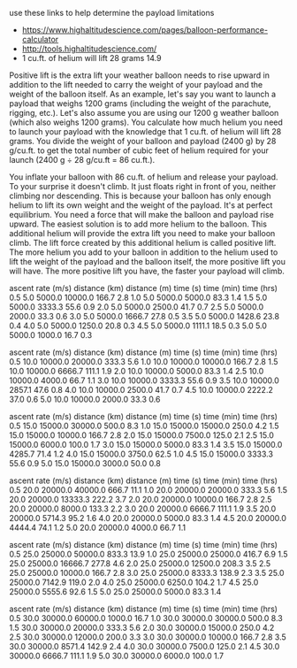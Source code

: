 use these links to help determine the payload limitations
- https://www.highaltitudescience.com/pages/balloon-performance-calculator
- http://tools.highaltitudescience.com/
- 1 cu.ft. of helium will lift 28 grams
14.9

Positive lift is the extra lift your weather balloon needs to rise upward in addition to the lift needed to carry the weight of your payload and the weight of the balloon itself. As an example, let's say you want to launch a payload that weighs 1200 grams (including the weight of the parachute, rigging, etc.). Let's also assume you are using our 1200 g weather balloon (which also weighs 1200 grams). You calculate how much helium you need to launch your payload with the knowledge that 1 cu.ft. of helium will lift 28 grams. You divide the weight of your balloon and payload (2400 g) by 28 g/cu.ft. to get the total number of cubic feet of helium required for your launch (2400 g ÷ 28 g/cu.ft = 86 cu.ft.).

You inflate your balloon with 86 cu.ft. of helium and release your payload. To your surprise it doesn't climb. It just floats right in front of you, neither climbing nor descending. This is because your balloon has only enough helium to lift its own weight and the weight of the payload. It's at perfect equilibrium. You need a force that will make the balloon and payload rise upward. The easiest solution is to add more helium to the balloon. This additional helium will provide the extra lift you need to make your balloon climb. The lift force created by this additional helium is called positive lift. The more helium you add to your balloon in addition to the helium used to lift the weight of the payload and the balloon itself, the more positive lift you will have. The more positive lift you have, the faster your payload will climb.


ascent rate (m/s)	distance (km)	distance (m)	time (s)	time (min)	time (hrs)
0.5	5.0 5000.0	10000.0	166.7	2.8
1.0	5.0	5000.0	5000.0	83.3	1.4
1.5	5.0	5000.0	3333.3	55.6	0.9
2.0	5.0	5000.0	2500.0	41.7	0.7
2.5	5.0	5000.0	2000.0	33.3	0.6
3.0	5.0	5000.0	1666.7	27.8	0.5
3.5	5.0	5000.0	1428.6	23.8	0.4
4.0	5.0	5000.0	1250.0	20.8	0.3
4.5	5.0	5000.0	1111.1	18.5	0.3
5.0	5.0	5000.0	1000.0	16.7	0.3

ascent rate (m/s)	distance (km)	distance (m)	time (s)	time (min)	time (hrs)
0.5	10.0	10000.0	20000.0	333.3	5.6
1.0	10.0	10000.0	10000.0	166.7	2.8
1.5	10.0	10000.0	6666.7	111.1	1.9
2.0	10.0	10000.0	5000.0	83.3	1.4
2.5	10.0	10000.0	4000.0	66.7	1.1
3.0	10.0	10000.0	3333.3	55.6	0.9
3.5	10.0	10000.0	2857.1	47.6	0.8
4.0	10.0	10000.0	2500.0	41.7	0.7
4.5	10.0	10000.0	2222.2	37.0	0.6
5.0	10.0	10000.0	2000.0	33.3	0.6

ascent rate (m/s)	distance (km)	distance (m)	time (s)	time (min)	time (hrs)
0.5	15.0	15000.0	30000.0	500.0	8.3
1.0	15.0	15000.0	15000.0	250.0	4.2
1.5	15.0	15000.0	10000.0	166.7	2.8
2.0	15.0	15000.0	7500.0	125.0	2.1
2.5	15.0	15000.0	6000.0	100.0	1.7
3.0	15.0	15000.0	5000.0	83.3	1.4
3.5	15.0	15000.0	4285.7	71.4	1.2
4.0	15.0	15000.0	3750.0	62.5	1.0
4.5	15.0	15000.0	3333.3	55.6	0.9
5.0	15.0	15000.0	3000.0	50.0	0.8

ascent rate (m/s)	distance (km)	distance (m)	time (s)	time (min)	time (hrs)
0.5	20.0	20000.0	40000.0	666.7	11.1
1.0	20.0	20000.0	20000.0	333.3	5.6
1.5	20.0	20000.0	13333.3	222.2	3.7
2.0	20.0	20000.0	10000.0	166.7	2.8
2.5	20.0	20000.0	8000.0	133.3	2.2
3.0	20.0	20000.0	6666.7	111.1	1.9
3.5	20.0	20000.0	5714.3	95.2	1.6
4.0	20.0	20000.0	5000.0	83.3	1.4
4.5	20.0	20000.0	4444.4	74.1	1.2
5.0	20.0	20000.0	4000.0	66.7	1.1

ascent rate (m/s)	distance (km)	distance (m)	time (s)	time (min)	time (hrs)
0.5	25.0	25000.0	50000.0	833.3	13.9
1.0	25.0	25000.0	25000.0	416.7	6.9
1.5	25.0	25000.0	16666.7	277.8	4.6
2.0	25.0	25000.0	12500.0	208.3	3.5
2.5	25.0	25000.0	10000.0	166.7	2.8
3.0	25.0	25000.0	8333.3	138.9	2.3
3.5	25.0	25000.0	7142.9	119.0	2.0
4.0	25.0	25000.0	6250.0	104.2	1.7
4.5	25.0	25000.0	5555.6	92.6	1.5
5.0	25.0	25000.0	5000.0	83.3	1.4

ascent rate (m/s)	distance (km)	distance (m)	time (s)	time (min)	time (hrs)
0.5	30.0	30000.0	60000.0	1000.0	16.7
1.0	30.0	30000.0	30000.0	500.0	8.3
1.5	30.0	30000.0	20000.0	333.3	5.6
2.0	30.0	30000.0	15000.0	250.0	4.2
2.5	30.0	30000.0	12000.0	200.0	3.3
3.0	30.0	30000.0	10000.0	166.7	2.8
3.5	30.0	30000.0	8571.4	142.9	2.4
4.0	30.0	30000.0	7500.0	125.0	2.1
4.5	30.0	30000.0	6666.7	111.1	1.9
5.0	30.0	30000.0	6000.0	100.0	1.7
